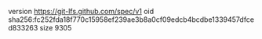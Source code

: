 version https://git-lfs.github.com/spec/v1
oid sha256:fc252fda18f770c15958ef239ae3b8a0cf09edcb4bcdbe1339457dfced833263
size 9305
